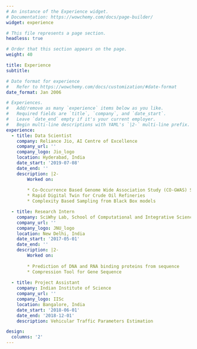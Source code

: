 ```yaml
---
# An instance of the Experience widget.
# Documentation: https://wowchemy.com/docs/page-builder/
widget: experience

# This file represents a page section.
headless: true

# Order that this section appears on the page.
weight: 40

title: Experience
subtitle:

# Date format for experience
#   Refer to https://wowchemy.com/docs/customization/#date-format
date_format: Jan 2006

# Experiences.
#   Add/remove as many `experience` items below as you like.
#   Required fields are `title`, `company`, and `date_start`.
#   Leave `date_end` empty if it's your current employer.
#   Begin multi-line descriptions with YAML's `|2-` multi-line prefix.
experience:
  - title: Data Scientist
    company: Reliance Jio, AI Centre of Excellence
    company_url: ''
    company_logo: Jio_logo
    location: Hyderabad, India
    date_start: '2019-07-08'
    date_end: ''
    description: |2-
        Worked on:
        
        * Co-Occurrence Based Genome Wide Association Study (CO-GWAS) System
        * Rapid Digital Twin for Crude Oil Refineries
        * Complexity Based Sampling from Black Box models

  - title: Research Intern
    company: SciWhy Lab, School of Computational and Integrative Sciences, JNU
    company_url: ''
    company_logo: JNU_logo
    location: New Delhi, India
    date_start: '2017-05-01'
    date_end: ''
    description: |2-
        Worked on:
        
        * Prediction of DNA and RNA binding proteins from sequence
        * Compression Tool for Gene Sequence
        
  - title: Project Assistant
    company: Indian Institute of Science
    company_url: ''
    company_logo: IISc
    location: Bangalore, India
    date_start: '2018-06-01'
    date_end: '2018-12-01'
    description: Vehicular Traffic Parameters Estimation

design:
  columns: '2'
---
```

